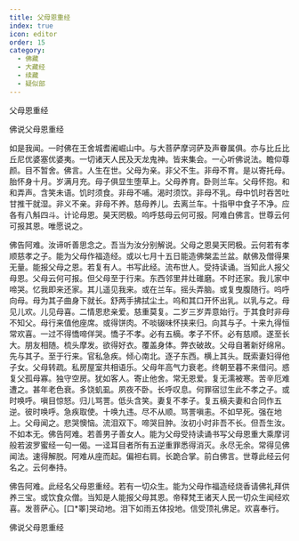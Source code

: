 ```yaml
---
title: 父母恩重经
index: true
icon: editor
order: 15
category:
  - 佛藏
  - 大藏经
  - 续藏
  - 疑似部
---
```


  父母恩重经  

佛说父母恩重经  

如是我闻。一时佛在王舍城耆阇崛山中。与大菩萨摩诃萨及声眷属俱。亦与比丘比丘尼优婆塞优婆夷。一切诸天人民及天龙鬼神。皆来集会。一心听佛说法。瞻仰尊颜。目不暂舍。佛言。人生在世。父母为亲。非父不生。非母不育。是以寄托母。胎怀身十月。岁满月充。母子俱显生堕草上。父母养育。卧则兰车。父母怀抱。和和弄声。含笑未语。饥时须食。非母不哺。渴时须饮。非母不乳。母中饥时吞苦吐甘推干就湿。非义不亲。非母不养。慈母养儿。去离兰车。十指甲中食子不净。应各有八斛四斗。计论母恩。昊天罔极。呜呼慈母云何可报。阿难白佛言。世尊云何可报其恩。唯愿说之。  

佛告阿难。汝谛听善思念之。吾当为汝分别解说。父母之恩昊天罔极。云何若有孝顺慈孝之子。能为父母作福造经。或以七月十五日能造佛槃盂兰盆。献佛及僧得果无量。能报父母之恩。若复有人。书写此经。流布世人。受持读诵。当知此人报父母恩。父母云何可报。但父母至于行来。东西邻里井灶碓磨。不时还家。我儿家中啼哭。忆我即来还家。其儿遥见我来。或在兰车。摇头弄脑。或复曳腹随行。呜呼向母。母为其子曲身下就长。舒两手拂拭尘土。呜和其口开怀出乳。以乳与之。母见儿欢。儿见母喜。二情恩悲亲爱。慈重莫复。二岁三岁弄意始行。于其食时非母不知父。母行来值他座席。或得饼肉。不啖辍味怀挟来归。向其与子。十来九得恒常欢喜。一过不得憍啼佯哭。憍子不孝。必有五樀。孝子不怀。必有慈顺。遂至长大。朋友相随。梳头摩发。欲得好衣。覆盖身体。弊衣破故。父母自著新好绵帛。先与其子。至于行来。官私急疾。倾心南北。逐子东西。横上其头。既索妻妇得他子女。父母转疏。私房屋室共相语乐。父母年高气力衰老。终朝至暮不来借问。惑复父孤母寡。独守空房。犹如客人。寄止他舍。常无恩爱。复无濡被寒。苦辛厄难遭之。甚年老色衰。多饶虮虱。夙夜不卧。长呼叹息。何罪宿愆生此不孝之子。或时唤呼。嗔目惊怒。归儿骂詈。低头含笑。妻复不孝子。复五樀夫妻和合同作五逆。彼时唤呼。急疾取使。十唤九违。尽不从顺。骂詈嗔恚。不如早死。强在地上。父母闻之。悲哭懊恼。流泪双下。啼哭目肿。汝初小时非吾不长。但吾生汝。不如本无。佛告阿难。若善男子善女人。能为父母受持读诵书写父母恩重大乘摩诃般若波罗蜜经一句一偈。一迳耳目者所有五逆重罪悉得消灭。永尽无余。常得见佛闻法。速得解脱。阿难从座而起。偏袒右肩。长跪合掌。前白佛言。世尊此经云何名之。云何奉持。  

佛告阿难。此经名父母恩重经。若有一切众生。能为父母作福造经烧香请佛礼拜供养三宝。或饮食众僧。当知是人能报父母其恩。帝释梵王诸天人民一切众生闻经欢喜。发菩萨心。[口*睪]哭动地。泪下如雨五体投地。信受顶礼佛足。欢喜奉行。  

佛说父母恩重经  

